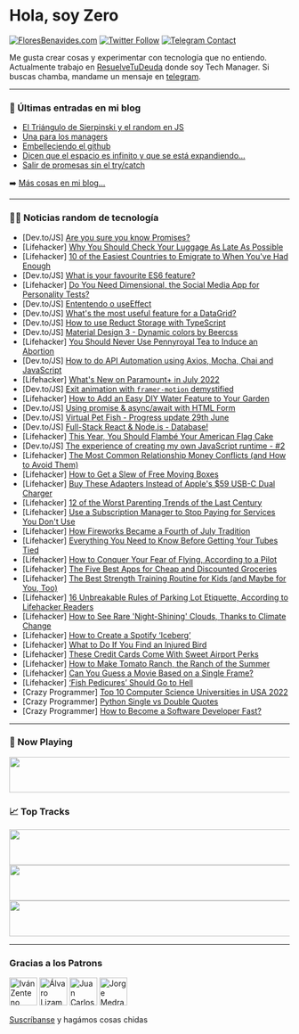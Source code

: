 # Hola, soy Zero

[![FloresBenavides.com](https://img.shields.io/website?down_message=oops&label=MiBlog&style=for-the-badge&up_message=online&url=https%3A%2F%2Ffloresbenavides.com)](https://floresbenavides.com) [![Twitter Follow](https://img.shields.io/twitter/follow/ZeroDragon?color=%231DA1F2&label=Follow&logo=twitter&logoColor=ffffff&style=for-the-badge)](https://twitter.com/zerodragon) [![Telegram Contact](https://img.shields.io/badge/escr%C3%ADbeme-ZeroDragon-%2326A5E4?style=for-the-badge&logo=telegram)](https://t.me/zerodragon)

Me gusta crear cosas y experimentar con tecnología que no entiendo.
Actualmente trabajo en [ResuelveTuDeuda](http://github.com/resuelve) donde soy Tech Manager.
Si buscas chamba, mandame un mensaje en [telegram](https://t.me/zerodragon).

---

### 📕 Últimas entradas en mi blog
<!-- BLOG-POST-LIST:START -->
- [El Triángulo de Sierpinski y el random en JS](https://floresbenavides.com/el-triangulo-de-sierpinski-y-el-random-en-js/)
- [Una para los managers](https://floresbenavides.com/una-para-los-managers/)
- [Embelleciendo el github](https://floresbenavides.com/embelleciendo-el-github/)
- [Dicen que el espacio es infinito y que se está expandiendo…](https://floresbenavides.com/dicen-que-el-espacio-es-infinito-y-que-se-esta-expandiendo/)
- [Salir de promesas sin el try/catch](https://floresbenavides.com/salir-de-promesas-sin-el-try-catch/)
<!-- BLOG-POST-LIST:END -->

➡️ [Más cosas en mi blog...](https://floresbenavides.com)

---

### 👨‍💻 Noticias random de tecnología
<!-- TECH-POSTS:START -->
- [Dev.to/JS] [Are you sure you know Promises?](https://dev.to/latobibor/are-you-sure-you-know-promises-gd5)
- [Lifehacker] [Why You Should Check Your Luggage As Late As Possible](https://lifehacker.com/why-you-should-check-your-luggage-as-late-as-possible-1849125685)
- [Lifehacker] [10 of the Easiest Countries to Emigrate to When You&#39;ve Had Enough](https://lifehacker.com/10-of-the-easiest-countries-to-emigrate-to-when-youve-h-1849125605)
- [Dev.to/JS] [What is your favourite ES6 feature?](https://dev.to/justtanwa/what-is-your-favourite-es6-feature-2i3f)
- [Lifehacker] [Do You Need Dimensional, the Social Media App for Personality Tests?](https://lifehacker.com/do-you-need-dimensional-the-social-media-app-for-perso-1849125369)
- [Dev.to/JS] [Ententendo o useEffect](https://dev.to/devigor/ententendo-o-useeffect-5gg4)
- [Dev.to/JS] [What&#39;s the most useful feature for a DataGrid?](https://dev.to/get_infinite/whats-the-most-useful-feature-for-a-datagrid-3m13)
- [Dev.to/JS] [How to use Reduct Storage with TypeScript](https://dev.to/reduct-storage/how-to-use-reduct-storage-with-typescript-c74)
- [Dev.to/JS] [Material Design 3 - Dynamic colors by Beercss](https://dev.to/leonardorafael/material-design-3-dynamic-colors-by-beercss-h26)
- [Lifehacker] [You Should Never Use Pennyroyal Tea to Induce an Abortion](https://lifehacker.com/you-should-never-use-pennyroyal-tea-to-induce-an-aborti-1849124593)
- [Dev.to/JS] [How to do API Automation using Axios, Mocha, Chai and JavaScript](https://dev.to/codewithmmak/how-to-do-api-automation-using-axios-mocha-chai-and-javascript-2p6p)
- [Lifehacker] [What&#39;s New on Paramount+ in July 2022](https://lifehacker.com/whats-new-on-paramount-in-july-2022-1849125036)
- [Dev.to/JS] [Exit animation with `framer-motion` demystified](https://dev.to/romaintrotard/exit-animation-with-framer-motion-demystified-3gik)
- [Lifehacker] [How to Add an Easy DIY Water Feature to Your Garden](https://lifehacker.com/how-to-add-an-easy-diy-water-feature-to-your-garden-1849124830)
- [Dev.to/JS] [Using promise &amp; async/await with HTML Form](https://dev.to/nazmussayad/using-promise-asyncawait-with-html-form-31bh)
- [Dev.to/JS] [Virtual Pet Fish - Progress update 29th June](https://dev.to/inputduck/virtual-pet-fish-progress-update-29th-june-3km3)
- [Dev.to/JS] [Full-Stack React &amp; Node.js - Database!](https://dev.to/neohed/full-stack-react-nodejs-database-3c3l)
- [Lifehacker] [This Year, You Should Flambé Your American Flag Cake](https://lifehacker.com/you-should-flambe-your-american-flag-cake-1849124255)
- [Dev.to/JS] [The experience of creating my own JavaScript runtime - #2](https://dev.to/victoriarose/the-experience-of-creating-my-own-javascript-runtime-2-494c)
- [Lifehacker] [The Most Common Relationship Money Conflicts &lpar;and How to Avoid Them&rpar;](https://lifehacker.com/the-most-common-relationship-money-conflicts-and-how-t-1849124414)
- [Lifehacker] [How to Get a Slew of Free Moving Boxes](https://lifehacker.com/how-to-get-a-slew-of-free-moving-boxes-1849124266)
- [Lifehacker] [Buy These Adapters Instead of Apple&#39;s $59 USB-C Dual Charger](https://lifehacker.com/buy-these-adapters-instead-of-apples-59-usb-c-dual-cha-1849123442)
- [Lifehacker] [12 of the Worst Parenting Trends of the Last Century](https://lifehacker.com/12-of-the-worst-parenting-trends-of-the-last-century-1849121608)
- [Lifehacker] [Use a Subscription Manager to Stop Paying for Services You Don&#39;t Use](https://lifehacker.com/use-a-subscription-manager-to-stop-paying-for-services-1849121341)
- [Lifehacker] [How Fireworks Became a Fourth of July Tradition](https://lifehacker.com/how-fireworks-became-a-fourth-of-july-tradition-1849120838)
- [Lifehacker] [Everything You Need to Know Before Getting Your Tubes Tied](https://lifehacker.com/everything-you-need-to-know-before-getting-your-tubes-t-1849121197)
- [Lifehacker] [How to Conquer Your Fear of Flying, According to a Pilot](https://lifehacker.com/how-to-conquer-your-fear-of-flying-according-to-a-pilo-1849119523)
- [Lifehacker] [The Five Best Apps for Cheap and Discounted Groceries](https://lifehacker.com/the-five-best-apps-for-cheap-and-discounted-groceries-1849120113)
- [Lifehacker] [The Best Strength Training Routine for Kids &lpar;and Maybe for You, Too&rpar;](https://lifehacker.com/the-best-strength-training-routine-for-kids-and-maybe-1849120364)
- [Lifehacker] [16 Unbreakable Rules of Parking Lot Etiquette, According to Lifehacker Readers](https://lifehacker.com/16-unbreakable-rules-of-parking-lot-etiquette-accordin-1849120052)
- [Lifehacker] [How to See Rare &#39;Night-Shining&#39; Clouds, Thanks to Climate Change](https://lifehacker.com/how-to-see-rare-night-shining-clouds-thanks-to-climate-1849119685)
- [Lifehacker] [How to Create a Spotify ‘Iceberg’](https://lifehacker.com/how-to-create-a-spotify-iceberg-1849119743)
- [Lifehacker] [What to Do If You Find an Injured Bird](https://lifehacker.com/what-to-do-if-you-find-an-injured-bird-1849119429)
- [Lifehacker] [These Credit Cards Come With Sweet Airport Perks](https://lifehacker.com/these-credit-cards-come-with-sweet-airport-perks-1849118498)
- [Lifehacker] [How to Make Tomato Ranch, the Ranch of the Summer](https://lifehacker.com/how-to-make-tomato-ranch-the-ranch-of-the-summer-1849119027)
- [Lifehacker] [Can You Guess a Movie Based on a Single Frame?](https://lifehacker.com/can-you-guess-a-movie-based-on-a-single-frame-1849118203)
- [Lifehacker] [‘Fish Pedicures’ Should Go to Hell](https://lifehacker.com/fuck-fish-pedicures-1849117825)
- [Crazy Programmer] [Top 10 Computer Science Universities in USA 2022](https://www.thecrazyprogrammer.com/2022/06/computer-science-universities-in-usa.html)
- [Crazy Programmer] [Python Single vs Double Quotes](https://www.thecrazyprogrammer.com/2022/06/python-single-vs-double-quotes.html)
- [Crazy Programmer] [How to Become a Software Developer Fast?](https://www.thecrazyprogrammer.com/2022/06/how-to-become-a-software-developer-fast.html)<!-- TECH-POSTS:END -->

---

### 🎵 Now Playing
<a href="https://spotify-now-playing-dun.vercel.app/now-playing?open"><img src="https://spotify-now-playing-dun.vercel.app/now-playing" width="540" height="64"></a>

### 📈 Top Tracks
<a href="https://spotify-now-playing-dun.vercel.app/top-tracks?i=1&open"><img src="https://spotify-now-playing-dun.vercel.app/top-tracks?i=1" width="540" height="64"></a>
<a href="https://spotify-now-playing-dun.vercel.app/top-tracks?i=2&open"><img src="https://spotify-now-playing-dun.vercel.app/top-tracks?i=2" width="540" height="64"></a>
<a href="https://spotify-now-playing-dun.vercel.app/top-tracks?i=3&open"><img src="https://spotify-now-playing-dun.vercel.app/top-tracks?i=3" width="540" height="64"></a>

---

### Gracias a los Patrons
[<img src="https://avatars.githubusercontent.com/u/243380?v=4" alt="Iván Zenteno" width="50px">](https://github.com/k001) [<img src="https://avatars.githubusercontent.com/u/19955639?v=4" alt="Álvaro Lizama" width="50px">](https://github.com/alvarolizama) [<img src="https://avatars.githubusercontent.com/u/2718753?v=4" alt="Juan Carlos Ruiz" width="50px">](https://github.com/JuanCrg90) [<img src="https://avatars.githubusercontent.com/u/37025?v=4" alt="Jorge Medrano" width="50px">](https://github.com/h1pp1e) 

[Suscríbanse](https://www.patreon.com/zerodragon) y hagámos cosas chidas
